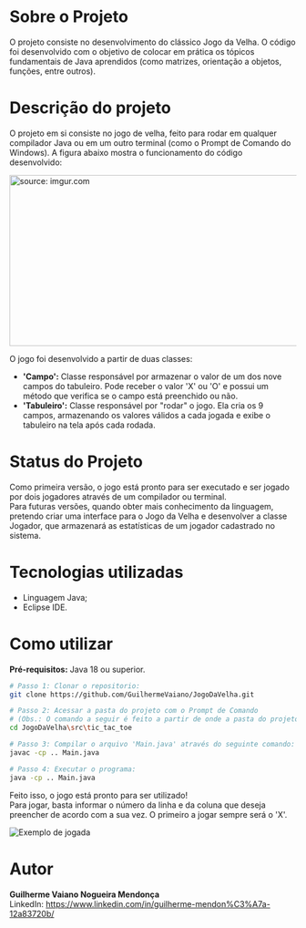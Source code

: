# **Sobre o Projeto**
O projeto consiste no desenvolvimento do clássico Jogo da Velha. O código foi desenvolvido com o objetivo de colocar em prática os tópicos fundamentais de Java aprendidos (como matrizes, orientação a objetos, funções, entre outros).

# **Descrição do projeto**
O projeto em si consiste no jogo de velha, feito para rodar em qualquer compilador Java ou em um outro terminal (como o Prompt de Comando do Windows). A figura abaixo mostra o funcionamento do código desenvolvido:

<a href="https://imgur.com/9M95XGx"><img src="https://i.imgur.com/9M95XGx.png" title="source: imgur.com" width="600" height="300"/></a>

<p>
</p>

O jogo foi desenvolvido a partir de duas classes: 

- **'Campo':** Classe responsável por armazenar o valor de um dos nove campos do tabuleiro. Pode receber o valor 'X' ou 'O' e possui um método que verifica se o campo está preenchido ou não.
- **'Tabuleiro':** Classe responsável por "rodar" o jogo. Ela cria os 9 campos, armazenando os valores válidos a cada jogada e exibe o tabuleiro na tela após cada rodada.

# **Status do Projeto**  
Como primeira versão, o jogo está pronto para ser executado e ser jogado por dois jogadores através de um compilador ou terminal.  
Para futuras versões, quando obter mais conhecimento da linguagem, pretendo criar uma interface para o Jogo da Velha e desenvolver a classe Jogador, que armazenará as estatísticas de um jogador cadastrado no sistema.

# **Tecnologias utilizadas**
- Linguagem Java;  
- Eclipse IDE.

# **Como utilizar**
**Pré-requisitos:** Java 18 ou superior.

```bash
# Passo 1: Clonar o repositorio:
git clone https://github.com/GuilhermeVaiano/JogoDaVelha.git

# Passo 2: Acessar a pasta do projeto com o Prompt de Comando
# (Obs.: O comando a seguir é feito a partir de onde a pasta do projeto foi salva):
cd JogoDaVelha\src\tic_tac_toe

# Passo 3: Compilar o arquivo 'Main.java' através do seguinte comando:
javac -cp .. Main.java

# Passo 4: Executar o programa:
java -cp .. Main.java

```  
Feito isso, o jogo está pronto para ser utilizado!  
Para jogar, basta informar o número da linha e da coluna que deseja preencher de acordo com a sua vez. O primeiro a jogar sempre será o 'X'.  

![](https://i.imgur.com/hJO3P4m.png "Exemplo de jogada")


# Autor
**Guilherme Vaiano Nogueira Mendonça**  
LinkedIn: https://www.linkedin.com/in/guilherme-mendon%C3%A7a-12a83720b/  
